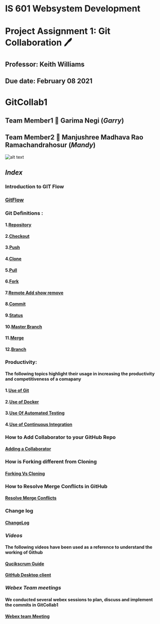 # IS 601 Websystem Development #
# Project Assignment 1: Git Collaboration :pen:
## Professor: Keith Williams 
## Due date: February 08 2021
# GitCollab1
## Team Member1 :handshake: Garima Negi (*Garry*) 
## Team Member2 :handshake: Manjushree Madhava Rao Ramachandrahosur (*Mandy*)
![alt text](https://www.coderomeos.org/storage/uploads/images/posts/how-to-use-github-simple-github-tutorial-for-beginners-5d75f561e98d4.png)
## *Index* ##
### Introduction to GIT Flow
### [GitFlow](https://github.com/gn32/GitCollab1/blob/main/Git%20Flow.docx)
### Git Definitions :
#### 1.[Repository](https://github.com/gn32/GitCollab1/blob/main/Git%20Definitions/Repository.docx)
#### 2.[Checkout](https://github.com/gn32/GitCollab1/blob/main/Git%20Definitions/Checkout.docx)
#### 3.[Push](https://github.com/gn32/GitCollab1/blob/main/Git%20Definitions/Push.docx)
#### 4.[Clone](https://github.com/gn32/GitCollab1/blob/main/Git%20Definitions/Clone.docx)
#### 5.[Pull](https://github.com/gn32/GitCollab1/blob/main/Git%20Definitions/Pull.docx)
#### 6.[Fork](https://github.com/gn32/GitCollab1/blob/main/Git%20Definitions/Fork.docx)
#### 7.[Remote Add show remove](https://github.com/gn32/GitCollab1/blob/main/Git%20Definitions/Remote%20Add%20show%20remove.docx)
#### 8.[Commit](https://github.com/gn32/GitCollab1/blob/main/Git%20Definitions/Commit.docx)
#### 9.[Status](https://github.com/gn32/GitCollab1/blob/main/Git%20Definitions/Status.docx)
#### 10.[Master Branch](https://github.com/gn32/GitCollab1/blob/main/Git%20Definitions/Master%20Branch.docx)
#### 11.[Merge](https://github.com/gn32/GitCollab1/blob/main/Git%20Definitions/Merge.docx)
#### 12.[Branch](https://github.com/gn32/GitCollab1/blob/main/Git%20Definitions/Branch.docx)
### Productivity:
#### The following topics highlight their usage in increasing the productivity and competitiveness of a comapany
#### 1.[Use of Git](https://github.com/gn32/GitCollab1/blob/main/Usage/Usage%20of%20Git.docx)
#### 2.[Use of Docker](https://github.com/gn32/GitCollab1/blob/main/Usage/Usage%20of%20Docker.docx)
#### 3.[Use Of Automated Testing](https://github.com/gn32/GitCollab1/blob/main/Usage/Usage%20Of%20Automated%20Testing.docx)
#### 4.[Use of Continuous Integration](https://github.com/gn32/GitCollab1/blob/main/Usage/Usage%20Of%20Continuous%20integration.docx)
### How to Add Collaborator to your GitHub Repo
#### [Adding a Collaborator](https://github.com/gn32/GitCollab1/blob/main/Adding%20a%20collaborator%20to%20a%20GitHub%20Repository.docx)
### How is Forking different from Cloning
#### [Forking Vs Cloning](https://github.com/gn32/GitCollab1/blob/main/Forking%20Vs%20Cloning.docx)
### How to Resolve Merge Conflicts in GitHub
#### [Resolve Merge Conflicts](https://github.com/gn32/GitCollab1/blob/main/Resolving%20Merge%20conflicts%20in%20GitHub.docx)
### Change log
#### [ChangeLog](https://github.com/gn32/GitCollab1/blob/main/Change_Log.docx)
### *Videos* 
#### The following videos have been used as a reference to understand the working of Github
#### [Qucikscrum Guide](https://guide.quickscrum.com/git-guide/)
#### [GitHub Desktop client](https://idratherbewriting.com/learnapidoc/pubapis_github_desktop_client.html)
### *Webex Team meetings*
#### We conducted several webex sessions to plan, discuss and implement the commits in GitCollab1
#### [Webex team Meeting](https://github.com/gn32/GitCollab1/blob/branch_gn_3/Git%20Webex%20meeting.png)
